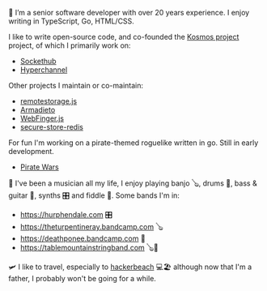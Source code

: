 
🔭 I’m a senior software developer with over 20 years experience. I enjoy writing in TypeScript, Go, HTML/CSS. 

I like to write open-source code, and co-founded the [Kosmos project](https://kosmos.org) project, of which I primarily work on:
  - [Sockethub](https://github.com/sockethub/sockethub)
  - [Hyperchannel](https://github.com/67p/hyperchannel)

Other projects I maintain or co-maintain:
  - [remotestorage.js](https://github.com/remotestorage/remotestorage.js)
  - [Armadieto](https://github.com/remotestorage/armadietto)
  - [WebFinger.js](https://github.com/silverbucket/webfinger.js)
  - [secure-store-redis](https://github.com/silverbucket/secure-store-redis)

For fun I'm working on a pirate-themed roguelike written in go. Still in early development.
  - [Pirate Wars](https://github.com/silverbucket/pirate-wars)

🎵 I've been a musician all my life, I enjoy playing banjo 🪕, drums 🥁, bass & guitar 🎸, synths 🎛️ and fiddle 🎻. 
Some bands I'm in:
  - https://hurphendale.com 🎛️
  - https://theturpentineray.bandcamp.com 🪕
  - https://deathponee.bandcamp.com 🥁
  - https://tablemountainstringband.com 🪕🎻


🛩 I like to travel, especially to [hackerbeach](https://hackerbeach.org/) 💻🏖 although now that I'm a father, I probably won't be going for a while.





